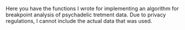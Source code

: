 Here you have the functions I wrote for implementing an algorithm for breakpoint analysis of psychadelic tretment data. Due to privacy regulations, I cannot include the actual data that was used.
